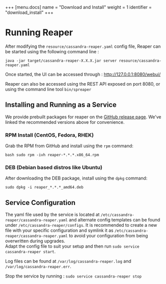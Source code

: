 +++
[menu.docs]
name = "Download and Install"
weight = 1
identifier = "download_install"
+++


# Running Reaper

After modifying the `resource/cassandra-reaper.yaml` config file, Reaper can be started using the following command line :

```java -jar target/cassandra-reaper-X.X.X.jar server resource/cassandra-reaper.yaml```

Once started, the UI can be accessed through : http://127.0.0.1:8080/webui/

Reaper can also be accessed using the REST API exposed on port 8080, or using the command line tool `bin/spreaper`


## Installing and Running as a Service

We provide prebuilt packages for reaper on the [GitHub release page](https://github.com/thelastpickle/cassandra-reaper/releases).  We've linked the recommended versions above for convenience.


### RPM Install (CentOS, Fedora, RHEK)

Grab the RPM from GitHub and install using the `rpm` command:

`bash
sudo rpm -ivh reaper-*.*.*.x86_64.rpm
`  

### DEB (Debian based distros like Ubuntu)

After downloading the DEB package, install using the `dpkg` command: 

`
sudo dpkg -i reaper_*.*.*_amd64.deb
`

## Service Configuration

The yaml file used by the service is located at `/etc/cassandra-reaper/cassandra-reaper.yaml` and alternate config templates can be found under `/etc/cassandra-reaper/configs`.
It is recommended to create a new file with your specific configuration and symlink it as `/etc/cassandra-reaper/cassandra-reaper.yaml` to avoid your configuration from being overwritten during upgrades.  
Adapt the config file to suit your setup and then run `sudo service cassandra-reaper start`.  
  
Log files can be found at `/var/log/cassandra-reaper.log` and `/var/log/cassandra-reaper.err`.  

Stop the service by running : `sudo service cassandra-reaper stop`  



